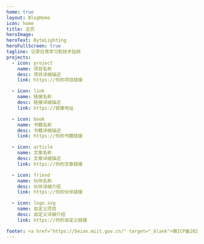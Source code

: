 ```yaml
---
home: true
layout: BlogHome
icon: home
title: 主页
heroImage: 
heroText: ByteLighting
heroFullScreen: true
tagline: 记录日常学习和技术钻研
projects:
  - icon: project
    name: 项目名称
    desc: 项目详细描述
    link: https://你的项目链接

  - icon: link
    name: 链接名称
    desc: 链接详细描述
    link: https://链接地址

  - icon: book
    name: 书籍名称
    desc: 书籍详细描述
    link: https://你的书籍链接

  - icon: article
    name: 文章名称
    desc: 文章详细描述
    link: https://你的文章链接

  - icon: friend
    name: 伙伴名称
    desc: 伙伴详细介绍
    link: https://你的伙伴链接

  - icon: logo.svg
    name: 自定义项目
    desc: 自定义详细介绍
    link: https://你的自定义链接

footer: <a href="https://beian.miit.gov.cn/" target="_blank">赣ICP备2023016031号-2</a> | Theme：<a href="https://vuepress-theme-hope.github.io/v2/" target="_blank">VuePress Theme Hope</a>
---
```

